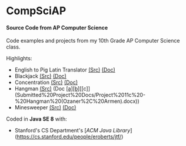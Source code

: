 # CompSciAP
#### Source Code from AP Computer Science
Code examples and projects from my 10th Grade AP Computer Science class.

Highlights:
- English to Pig Latin Translator [(Src)](src/unit1/EnglishToPigLatin.java) [(Doc)](Submitted%20Project%20Docs/Project%202%20-%20Pig%20Latin%20(Hansha%20Ozaner).docx)
- Blackjack [(Src)](src/unit6/blackjackProject) [(Doc)](Submitted%20Project%20Docs/Project%208%20-%20Blackjack%20(Hansha%20Ozaner).docx)
- Concentration [(Src)](src/unit7/concentration) [(Doc)](Submitted%20Project%20Docs/Project%209%20-%20Concentration%20(Hansha%20Ozaner).docx)
- Hangman [(Src)](src/unit9) (Doc [[a]](Submitted%20Project%20Docs/Project%2011a%20-%20Requirements%20(Ozaner%2C%20Armen).docx)[[b]](Submitted%20Project%20Docs/Project%2011b%20-%20Design%20(Ozaner%2C%20Armen).docx)[[c]] (Submitted%20Project%20Docs/Project%2011c%20-%20Hangman%20(Ozaner%2C%20Armen).docx))
- Minesweeper [(Src)](src/unit11/minesweeper) [(Doc)](Submitted%20Project%20Docs/Project%2013%20-%20Minesweeper%20(Hansha%20Ozaner).doc)

Coded in **Java SE 8** with:
- Stanford's CS Department's [*ACM Java Library*] (https://cs.stanford.edu/people/eroberts/jtf/)
